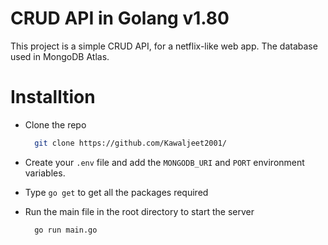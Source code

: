 
# CRUD API in Golang v1.80

This project is a simple CRUD API, for a netflix-like web app. The database used in MongoDB Atlas.


# Installtion

- Clone the repo

  ```bash
    git clone https://github.com/Kawaljeet2001/
  ```

- Create your ```.env``` file and add the ```MONGODB_URI``` and ```PORT```  environment variables.

- Type ```go get``` to get all the packages required

- Run the main file in the root directory to start the server
  ```bash
    go run main.go
  ```
    
